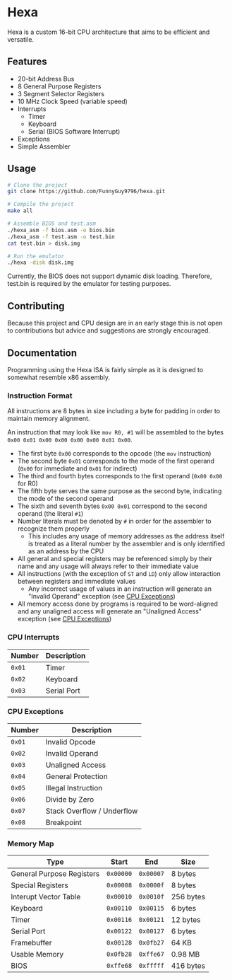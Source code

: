 # Hexa
Hexa is a custom 16-bit CPU architecture that aims to be efficient and versatile.

## Features
- 20-bit Address Bus
- 8 General Purpose Registers
- 3 Segment Selector Registers
- 10 MHz Clock Speed (variable speed)
- Interrupts
  - Timer
  - Keyboard
  - Serial (BIOS Software Interrupt)
- Exceptions
- Simple Assembler

## Usage
``` bash
# Clone the project
git clone https://github.com/FunnyGuy9796/hexa.git

# Compile the project
make all

# Assemble BIOS and test.asm
./hexa_asm -f bios.asm -o bios.bin
./hexa_asm -f test.asm -o test.bin
cat test.bin > disk.img

# Run the emulator
./hexa -disk disk.img
```
Currently, the BIOS does not support dynamic disk loading. Therefore, test.bin is required by the emulator for testing purposes.

## Contributing
Because this project and CPU design are in an early stage this is not open to contributions but advice and suggestions are strongly encouraged.

## Documentation
Programming using the Hexa ISA is fairly simple as it is designed to somewhat resemble x86 assembly.

### Instruction Format
All instructions are 8 bytes in size including a byte for padding in order to maintain memory alignment.

An instruction that may look like `mov R0, #1` will be assembled to the bytes `0x00 0x01 0x00 0x00 0x00 0x00 0x01 0x00`.
- The first byte `0x00` corresponds to the opcode (the `mov` instruction)
- The second byte `0x01` corresponds to the mode of the first operand (`0x00` for immediate and `0x01` for indirect)
- The third and fourth bytes corresponds to the first operand (`0x00 0x00` for R0)
- The fifth byte serves the same purpose as the second byte, indicating the mode of the second operand
- The sixth and seventh bytes `0x00 0x01` correspond to the second operand (the literal `#1`)
- Number literals must be denoted by `#` in order for the assembler to recognize them properly
  - This includes any usage of memory addresses as the address itself is treated as a literal number by the assembler and is only identified as an address by the CPU
- All general and special registers may be referenced simply by their name and any usage will always refer to their immediate value
- All instructions (with the exception of `ST` and `LD`) only allow interaction between registers and immediate values
  - Any incorrect usage of values in an instruction will generate an "Invalid Operand" exception (see [CPU Exceptions](#cpu-exceptions))
- All memory access done by programs is required to be word-aligned and any unaligned access will generate an "Unaligned Access" exception (see [CPU Exceptions](#cpu-exceptions))

### CPU Interrupts
| Number | Description |
|--------|-------------|
| `0x01` | Timer       |
| `0x02` | Keyboard    |
| `0x03` | Serial Port |

### CPU Exceptions
| Number | Description                |
|--------|----------------------------|
| `0x01` | Invalid Opcode             |
| `0x02` | Invalid Operand            |
| `0x03` | Unaligned Access           |
| `0x04` | General Protection         |
| `0x05` | Illegal Instruction        |
| `0x06` | Divide by Zero             |
| `0x07` | Stack Overflow / Underflow |
| `0x08` | Breakpoint                 |

### Memory Map
| Type                      | Start     | End       | Size      |
|---------------------------|-----------|-----------|-----------|
| General Purpose Registers | `0x00000` | `0x00007` | 8 bytes   |
| Special Registers         | `0x00008` | `0x0000f` | 8 bytes   |
| Interupt Vector Table     | `0x00010` | `0x0010f` | 256 bytes |
| Keyboard                  | `0x00110` | `0x00115` | 6 bytes   |
| Timer                     | `0x00116` | `0x00121` | 12 bytes  |
| Serial Port               | `0x00122` | `0x00127` | 6 bytes   |
| Framebuffer               | `0x00128` | `0x0fb27` | 64 KB     |
| Usable Memory             | `0x0fb28` | `0xffe67` | 0.98 MB   |
| BIOS                      | `0xffe68` | `0xfffff` | 416 bytes |